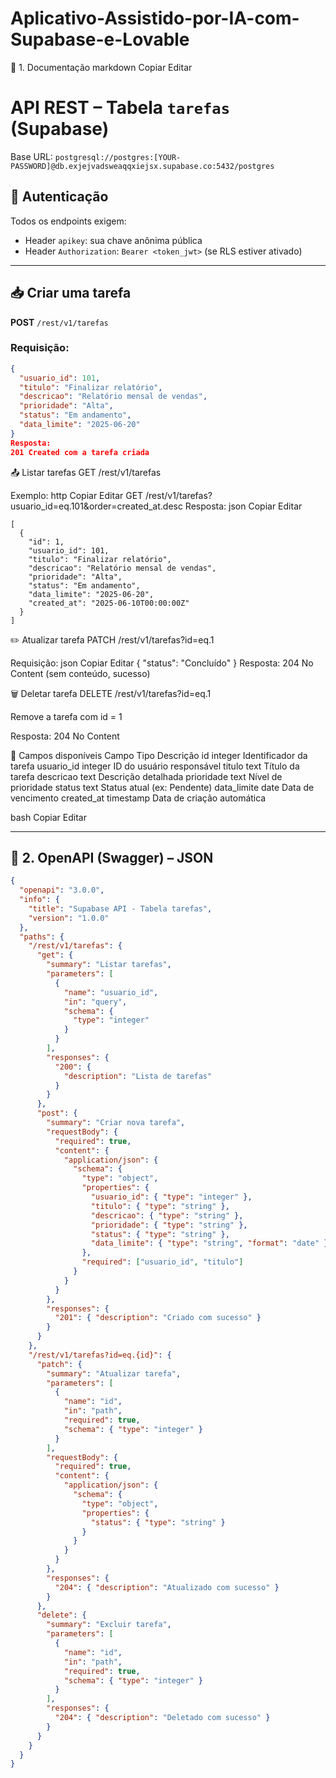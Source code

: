 # Aplicativo-Assistido-por-IA-com-Supabase-e-Lovable

📘 1. Documentação
markdown
Copiar
Editar
# API REST – Tabela `tarefas` (Supabase)

Base URL: `postgresql://postgres:[YOUR-PASSWORD]@db.exjejvadsweaqqxiejsx.supabase.co:5432/postgres`

## 🔐 Autenticação

Todos os endpoints exigem:

- Header `apikey`: sua chave anônima pública
- Header `Authorization`: `Bearer <token_jwt>` (se RLS estiver ativado)

---

## 📥 Criar uma tarefa

**POST** `/rest/v1/tarefas`

### Requisição:
```json
{
  "usuario_id": 101,
  "titulo": "Finalizar relatório",
  "descricao": "Relatório mensal de vendas",
  "prioridade": "Alta",
  "status": "Em andamento",
  "data_limite": "2025-06-20"
}
Resposta:
201 Created com a tarefa criada

```
📤 Listar tarefas
GET /rest/v1/tarefas

Exemplo:
http
Copiar
Editar
GET /rest/v1/tarefas?usuario_id=eq.101&order=created_at.desc
Resposta:
json
Copiar
Editar

```
[
  {
    "id": 1,
    "usuario_id": 101,
    "titulo": "Finalizar relatório",
    "descricao": "Relatório mensal de vendas",
    "prioridade": "Alta",
    "status": "Em andamento",
    "data_limite": "2025-06-20",
    "created_at": "2025-06-10T00:00:00Z"
  }
]

```
✏️ Atualizar tarefa
PATCH /rest/v1/tarefas?id=eq.1

Requisição:
json
Copiar
Editar
{
  "status": "Concluído"
}
Resposta:
204 No Content (sem conteúdo, sucesso)

🗑️ Deletar tarefa
DELETE /rest/v1/tarefas?id=eq.1

Remove a tarefa com id = 1

Resposta: 204 No Content

📌 Campos disponíveis
Campo	Tipo	Descrição
id	integer	Identificador da tarefa
usuario_id	integer	ID do usuário responsável
titulo	text	Título da tarefa
descricao	text	Descrição detalhada
prioridade	text	Nível de prioridade
status	text	Status atual (ex: Pendente)
data_limite	date	Data de vencimento
created_at	timestamp	Data de criação automática

bash
Copiar
Editar

---

## 📄 2. OpenAPI (Swagger) – JSON

```json
{
  "openapi": "3.0.0",
  "info": {
    "title": "Supabase API - Tabela tarefas",
    "version": "1.0.0"
  },
  "paths": {
    "/rest/v1/tarefas": {
      "get": {
        "summary": "Listar tarefas",
        "parameters": [
          {
            "name": "usuario_id",
            "in": "query",
            "schema": {
              "type": "integer"
            }
          }
        ],
        "responses": {
          "200": {
            "description": "Lista de tarefas"
          }
        }
      },
      "post": {
        "summary": "Criar nova tarefa",
        "requestBody": {
          "required": true,
          "content": {
            "application/json": {
              "schema": {
                "type": "object",
                "properties": {
                  "usuario_id": { "type": "integer" },
                  "titulo": { "type": "string" },
                  "descricao": { "type": "string" },
                  "prioridade": { "type": "string" },
                  "status": { "type": "string" },
                  "data_limite": { "type": "string", "format": "date" }
                },
                "required": ["usuario_id", "titulo"]
              }
            }
          }
        },
        "responses": {
          "201": { "description": "Criado com sucesso" }
        }
      }
    },
    "/rest/v1/tarefas?id=eq.{id}": {
      "patch": {
        "summary": "Atualizar tarefa",
        "parameters": [
          {
            "name": "id",
            "in": "path",
            "required": true,
            "schema": { "type": "integer" }
          }
        ],
        "requestBody": {
          "required": true,
          "content": {
            "application/json": {
              "schema": {
                "type": "object",
                "properties": {
                  "status": { "type": "string" }
                }
              }
            }
          }
        },
        "responses": {
          "204": { "description": "Atualizado com sucesso" }
        }
      },
      "delete": {
        "summary": "Excluir tarefa",
        "parameters": [
          {
            "name": "id",
            "in": "path",
            "required": true,
            "schema": { "type": "integer" }
          }
        ],
        "responses": {
          "204": { "description": "Deletado com sucesso" }
        }
      }
    }
  }
}
